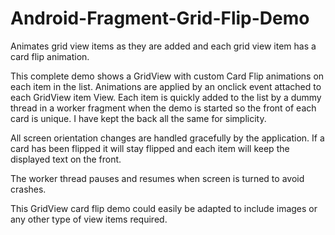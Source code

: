 # Android-Fragment-Grid-Flip-Demo

Animates grid view items as they are added and each grid view item has a card flip animation.

This complete demo shows a GridView with custom Card Flip animations on each item in the list. Animations are applied by an onclick event attached to each GridView item View. Each item is quickly added to the list by a dummy thread in a worker fragment when the demo is started so the front of each card is unique. I have kept the back all the same for simplicity.

All screen orientation changes are handled gracefully by the application. If a card has been flipped it will stay flipped and each item will keep the displayed text on the front.

The worker thread pauses and resumes when screen is turned to avoid crashes.

This GridView card flip demo could easily be adapted to include images or any other type of view items required.
